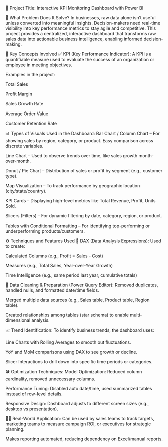 📌 Project Title:
Interactive KPI Monitoring Dashboard with Power BI

🧠 What Problem Does It Solve?
In businesses, raw data alone isn’t useful unless converted into meaningful insights. Decision-makers need real-time visibility into key performance metrics to stay agile and competitive. This project provides a centralized, interactive dashboard that transforms raw sales data into actionable business intelligence, enabling informed decision-making.

🧭 Key Concepts Involved
✅ KPI (Key Performance Indicator):
A KPI is a quantifiable measure used to evaluate the success of an organization or employee in meeting objectives.

Examples in the project:

Total Sales

Profit Margin

Sales Growth Rate

Average Order Value

Customer Retention Rate

📊 Types of Visuals Used in the Dashboard:
Bar Chart / Column Chart – For showing sales by region, category, or product. Easy comparison across discrete variables.

Line Chart – Used to observe trends over time, like sales growth month-over-month.

Donut / Pie Chart – Distribution of sales or profit by segment (e.g., customer type).

Map Visualization – To track performance by geographic location (city/state/country).

KPI Cards – Displaying high-level metrics like Total Revenue, Profit, Units Sold.

Slicers (Filters) – For dynamic filtering by date, category, region, or product.

Tables with Conditional Formatting – For identifying top-performing or underperforming products/customers.

⚙️ Techniques and Features Used
🔢 DAX (Data Analysis Expressions):
Used to create:

Calculated Columns (e.g., Profit = Sales - Cost)

Measures (e.g., Total Sales, Year-over-Year Growth)

Time Intelligence (e.g., same period last year, cumulative totals)

🧹 Data Cleaning & Preparation (Power Query Editor):
Removed duplicates, handled nulls, and formatted date/time fields.

Merged multiple data sources (e.g., Sales table, Product table, Region table).

Created relationships among tables (star schema) to enable multi-dimensional analysis.

📈 Trend Identification:
To identify business trends, the dashboard uses:

Line Charts with Rolling Averages to smooth out fluctuations.

YoY and MoM comparisons using DAX to see growth or decline.

Slicer Interactions to drill down into specific time periods or categories.


🛠️ Optimization Techniques:
Model Optimization: Reduced column cardinality, removed unnecessary columns.

Performance Tuning: Disabled auto date/time, used summarized tables instead of row-level details.

Responsive Design: Dashboard adjusts to different screen sizes (e.g., desktop vs presentation).

🧑‍💼 Real-World Application:
Can be used by sales teams to track targets, marketing teams to measure campaign ROI, or executives for strategic planning.

Makes reporting automated, reducing dependency on Excel/manual reports.
